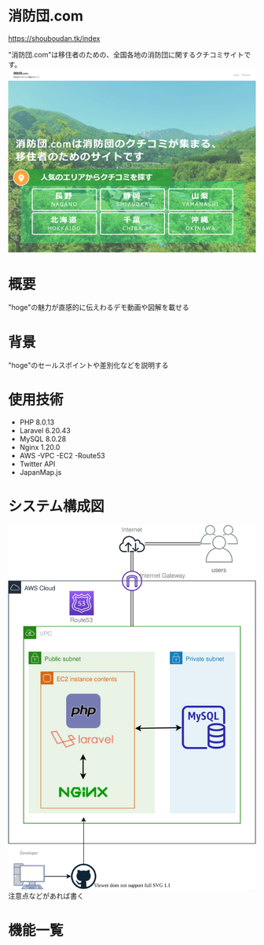 # 消防団.com
 https://shouboudan.tk/index
 
"消防団.com"は移住者のための、全国各地の消防団に関するクチコミサイトです。
 ![消防団.com](screencapture-shouboudan-tk-index-2022-02-05-19_37_36.png)
 
# 概要
 
"hoge"の魅力が直感的に伝えわるデモ動画や図解を載せる
 
 
# 背景
 
"hoge"のセールスポイントや差別化などを説明する
 
 
# 使用技術
 
* PHP 8.0.13
* Laravel 6.20.43
* MySQL 8.0.28
* Nginx 1.20.0
* AWS
    -VPC
    -EC2
    -Route53
* Twitter API
* JapanMap.js
 
 
# システム構成図
 ![システム構成図](システム構成図.svg)
注意点などがあれば書く
 

# 機能一覧
